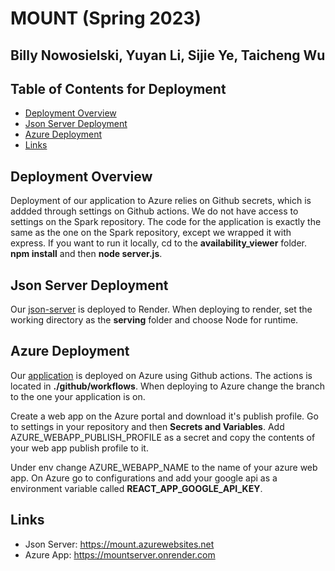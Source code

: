 # MOUNT (Spring 2023)

## Billy Nowosielski, Yuyan Li, Sijie Ye, Taicheng Wu

## Table of Contents for Deployment
- [Deployment Overview](#Deployment)
- [Json Server Deployment](#Json)
- [Azure Deployment](#Azure)
- [Links](#Links)

## Deployment Overview
Deployment of our application to Azure relies on Github secrets, which is addded through settings on Github actions. We do not have access to settings on the Spark repository. The code for the application is exactly the same as the one on the Spark repository, except we wrapped it with express. If you want to run it locally, cd to the **availability_viewer** folder. **npm install** and then **node server.js**.

## Json Server Deployment
Our [json-server](https://mountserver.onrender.com/) is deployed to Render. When deploying to render, set the working directory as the **serving** folder and choose Node for runtime.

## Azure Deployment
Our [application](https://mount.azurewebsites.net/) is deployed on Azure using Github actions. The actions is located in **./github/workflows**. When deploying to Azure change the branch to the one your application is on. 

Create a web app on the Azure portal and download it's publish profile. Go to settings in your repository and then **Secrets and Variables**. Add AZURE_WEBAPP_PUBLISH_PROFILE as a secret and copy the contents of your web app publish profile to it.

Under env change AZURE_WEBAPP_NAME to the name of your azure web app. On Azure go to configurations and add your google api as a environment variable called **REACT_APP_GOOGLE_API_KEY**.


## Links
- Json Server: https://mount.azurewebsites.net
- Azure App: https://mountserver.onrender.com